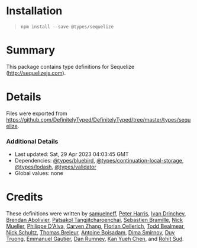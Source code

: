 # Installation
> `npm install --save @types/sequelize`

# Summary
This package contains type definitions for Sequelize (http://sequelizejs.com).

# Details
Files were exported from https://github.com/DefinitelyTyped/DefinitelyTyped/tree/master/types/sequelize.

### Additional Details
 * Last updated: Sat, 29 Apr 2023 04:03:45 GMT
 * Dependencies: [@types/bluebird](https://npmjs.com/package/@types/bluebird), [@types/continuation-local-storage](https://npmjs.com/package/@types/continuation-local-storage), [@types/lodash](https://npmjs.com/package/@types/lodash), [@types/validator](https://npmjs.com/package/@types/validator)
 * Global values: none

# Credits
These definitions were written by [samuelneff](https://github.com/samuelneff), [Peter Harris](https://github.com/codeanimal), [Ivan Drinchev](https://github.com/drinchev), [Brendan Abolivier](https://github.com/babolivier), [Patsakol Tangjitcharoenchai](https://github.com/kukoo1), [Sebastien Bramille](https://github.com/oktapodia), [Nick Mueller](https://github.com/morpheusxaut), [Philippe D'Alva](https://github.com/TitaneBoy), [Carven Zhang](https://github.com/zjy01), [Florian Oellerich](https://github.com/Raigen), [Todd Bealmear](https://github.com/todd), [Nick Schultz](https://github.com/nrschultz), [Thomas Breleur](https://github.com/thomas-b), [Antoine Boisadam](https://github.com/Antoine38660), [Dima Smirnov](https://github.com/smff), [Duy Truong](https://github.com/truongkhanhduy95), [Emmanuel Gautier](https://github.com/emmanuelgautier), [Dan Rumney](https://github.com/dancrumb), [Kan Yueh Chen](https://github.com/lalayueh), and [Rohit Sud](https://github.com/rohitsud).
